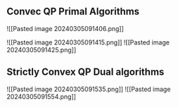 
## Convec QP Primal Algorithms

![[Pasted image 20240305091406.png]]

![[Pasted image 20240305091415.png]]
![[Pasted image 20240305091425.png]]


## Strictly Convex QP Dual algorithms

![[Pasted image 20240305091535.png]]
![[Pasted image 20240305091554.png]]
